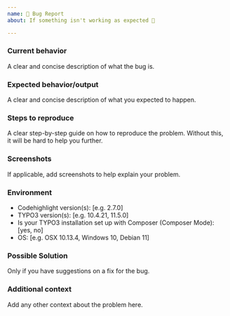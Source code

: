 ```yaml
---
name: 🐛 Bug Report
about: If something isn't working as expected 🤔

---
```


### Current behavior

A clear and concise description of what the bug is.

### Expected behavior/output

A clear and concise description of what you expected to happen.

### Steps to reproduce

A clear step-by-step guide on how to reproduce the problem. Without this, it will be hard to help you further.

### Screenshots

If applicable, add screenshots to help explain your problem.

### Environment

- Codehighlight version(s): [e.g. 2.7.0]
- TYPO3 version(s): [e.g. 10.4.21, 11.5.0]
- Is your TYPO3 installation set up with Composer (Composer Mode): [yes, no]
- OS: [e.g. OSX 10.13.4, Windows 10, Debian 11]

### Possible Solution

Only if you have suggestions on a fix for the bug.

### Additional context

Add any other context about the problem here.
